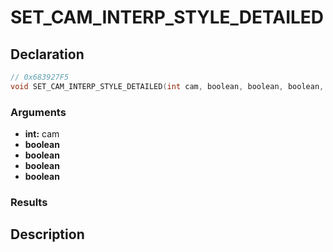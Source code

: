 # SET_CAM_INTERP_STYLE_DETAILED

## Declaration
```cpp
// 0x683927F5
void SET_CAM_INTERP_STYLE_DETAILED(int cam, boolean, boolean, boolean, boolean);
```

### Arguments
- **int:** cam
- **boolean**
- **boolean**
- **boolean**
- **boolean**

### Results

## Description
